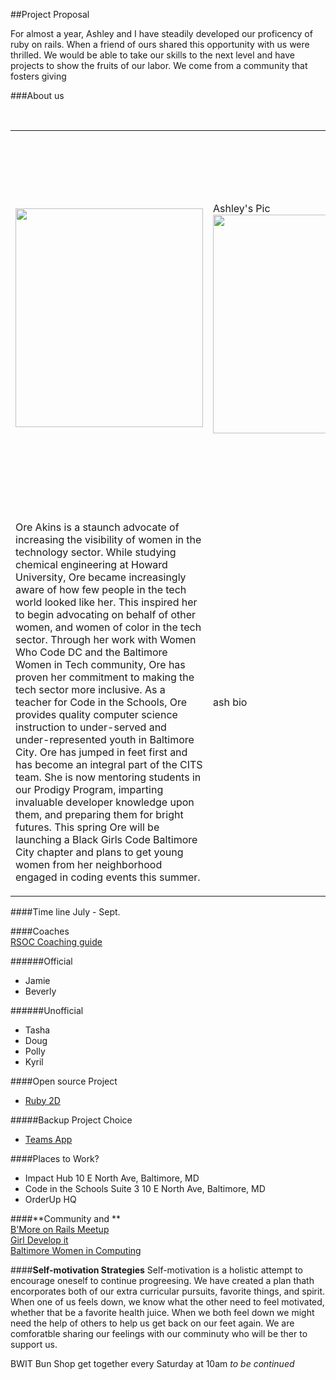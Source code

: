 ##Project Proposal

For almost a year, Ashley and I have steadily developed our proficency of ruby on rails. When a friend of
ours shared this opportunity with us were thrilled. We would be able to take our skills to the next level
and have projects to show the fruits of our labor. We come from a community that fosters giving

###About us
<div class="about_container">
<table>
  <tr>
    <td width="300px" Height="500px"><img src="https://scontent-atl3-1.xx.fbcdn.net/hphotos-xpf1/v/t1.0-9/12342690_10153100120486946_5920202903784537507_n.jpg?oh=e93a5825d443443aa027ae7f588c7a78&oe=5759C8CF" width="300px" Height="350px" /></td><br/>
    <td width="400px" Height="600px"> Ashley's Pic <img src="" width="300px" Height="350px"/></td>
    </tr>
  <tr>
    <td Ore />
    <td Ashley />
      </tr>
  <tr>
    <td>
      <p>Ore Akins is a staunch advocate of increasing the visibility  
      of women in the technology sector. While studying​ chemical  
      engineering at Howard University, Ore became increasingly aware  
      of how few people in the tech world looked like her. This inspired   
      her to begin advocating on behalf of other women, and women of color   
      in the tech sector. Through her work with Women Who Code DC and the  
      Baltimore Women in Tech community, Ore has       proven her commitment   
      to making the tech sector more inclusive. As a teacher   
      for Code in the Schools, Ore provides quality computer science instruction   
      to under-served and under-represented youth in Baltimore City. Ore has   
      jumped in feet first and has become an integral part of the CITS team.   
      She is now mentoring students in our Prodigy Program, imparting invaluable   
      developer knowledge upon them, and preparing them for bright futures. This   
      spring Ore will be launching a Black Girls Code Baltimore City chapter and   
      plans to get young women from her neighborhood engaged in coding events this summer.  
      <p>
    </td>
    <td> ash bio</>
  </tr>
</table>
</div>

####Time line
July - Sept.

####Coaches  
[RSOC Coaching guide](http://railsgirlssummerofcode.org/guide/coaching/)

######Official
* Jamie
* Beverly 

######Unofficial
* Tasha
* Doug
* Polly 
* Kyril


####Open source Project  
* [Ruby 2D](https://teams.railsgirlssummerofcode.org/projects/89-ruby-2d)  

#####Backup Project Choice  
* [Teams App](https://teams.railsgirlssummerofcode.org/projects/96-discourse-visual-forum-analytics)

####Places to Work?
* Impact Hub 10 E North Ave, Baltimore, MD
* Code in the Schools Suite 3 10 E North Ave, Baltimore, MD
* OrderUp HQ

####**Community and **  
[B'More on Rails Meetup]()  
[Girl Develop it]()  
[Baltimore Women in Computing]()

####**Self-motivation Strategies**
Self-motivation is a holistic attempt to encourage oneself to continue progreesing. 
We have created a plan thath encorporates both of our extra curricular pursuits, favorite things, and 
spirit. When one of us feels down, we know what the other need to feel motivated, whether that be a
favorite health juice. When we both feel down we might need the help of others to help us get back on our feet again.
We are comforatble sharing our feelings with our comminuty who will be ther to support us.


BWIT Bun Shop get together every Saturday at 10am
_to be continued_
